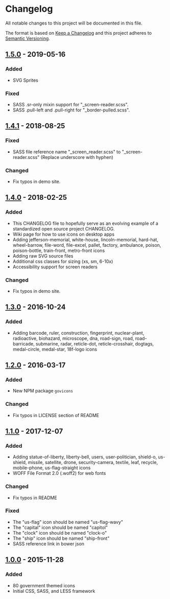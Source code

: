 # Changelog
All notable changes to this project will be documented in this file.

The format is based on [Keep a Changelog](http://keepachangelog.com/en/1.0.0/)
and this project adheres to [Semantic Versioning](http://semver.org/spec/v2.0.0.html).

## [1.5.0](https://github.com/540co/govicons/releases/tag/1.5.0) - 2019-05-16

### Added

- SVG Sprites

### Fixed

- SASS .sr-only mixin support for "_screen-reader.scss".
- SASS .pull-left and .pull-right for "_border-pulled.scss".

## [1.4.1](https://github.com/540co/govicons/releases/tag/1.4.1) - 2018-08-25

### Fixed

- SASS file reference name "_screen_reader.scss" to "_screen-reader.scss" (Replace underscore with hyphen)

### Changed

- Fix typos in demo site.

## [1.4.0](https://github.com/540co/govicons/releases/tag/v1.4.0) - 2018-02-25

### Added

- This CHANGELOG file to hopefully serve as an evolving example of a
  standardized open source project CHANGELOG.
- Wiki page for how to use icons on desktop apps
- Adding jefferson-memorial, white-house, lincoln-memorial, hard-hat, wheel-barrow, file-word, file-excel, pallet, factory, ambulance, poison, poison-bottle, train-front, metro-front icons
- Adding raw SVG source files
- Additional css classes for sizing (xs, sm, 6-10x)
- Accessibility support for screen readers

### Changed

- Fix typos in demo site.


## [1.3.0](https://github.com/540co/govicons/releases/tag/v1.3.0) - 2016-10-24

### Added

- Adding barcode, ruler, construction, fingerprint, nuclear-plant, radioactive, biohazard, microscope, dna, road-sign, road, road-barricade, submarine, radar, reticle-dot, reticle-crosshair, dogtags, medal-circle, medal-star, 18f-logo icons

## [1.2.0](https://github.com/540co/govicons/releases/tag/1.2.0) - 2016-03-17

### Added

- New NPM package `govicons`

### Changed

- Fix typos in LICENSE section of README

## [1.1.0](https://github.com/540co/govicons/releases/tag/1.1.0) - 2017-12-07

### Added

- Adding statue-of-liberty, liberty-bell, users, user-politician, shield-o, us-shield, missile, satellite, drone, security-camera, textile, leaf, recycle, mobile-phone, us-flag-straight icons
- WOFF File Format 2.0 (.woff2) for web fonts

### Changed

- Fix typos in README

### Fixed

- The "us-flag" icon should be named "us-flag-wavy"
- The "capital" icon should be named "capitol"
- The "clock" icon should be named "clock-o"
- The "ship" icon should be named "ship-front"
- SASS reference link in bower json

## [1.0.0](https://github.com/540co/govicons/releases/tag/1.0.0) - 2015-11-28

### Added

- 80 government themed icons
- Initial CSS, SASS, and LESS framework
